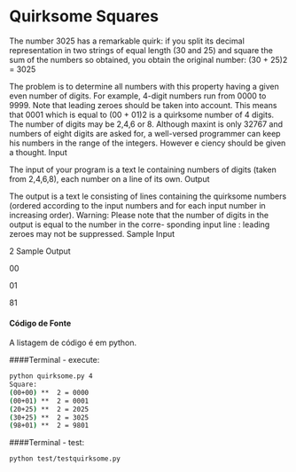 Quirksome Squares
=================

The number 3025 has a remarkable quirk: if you split its decimal representation in two strings of equal
length (30 and 25) and square the sum of the numbers so obtained, you obtain the original number:
(30 + 25)2 = 3025

The problem is to determine all numbers with this property having a given even number of digits.
For example, 4-digit numbers run from 0000 to 9999. Note that leading zeroes should be taken into account. This means that 0001 which is equal to (00 + 01)2 is a quirksome number of 4 digits. The number of digits may be 2,4,6 or 8. Although maxint is only 32767 and numbers of eight digits are asked for, a well-versed programmer can keep his numbers in the range of the integers. However e ciency should be given a thought.
Input

The input of your program is a text le containing numbers of digits (taken from 2,4,6,8), each number on a line of its own.
Output

The output is a text le consisting of lines containing the quirksome numbers (ordered according to the input numbers and for each input number in increasing order).
Warning: Please note that the number of digits in the output is equal to the number in the corre- sponding input line : leading zeroes may not be suppressed.
Sample Input

2
Sample Output

00

01

81


#### Código de Fonte

   A listagem de código é em python. 
   
####Terminal - execute:

```sh
python quirksome.py 4
Square:
(00+00) **  2 = 0000
(00+01) **  2 = 0001
(20+25) **  2 = 2025
(30+25) **  2 = 3025
(98+01) **  2 = 9801
```


####Terminal - test:

```sh
python test/testquirksome.py
```